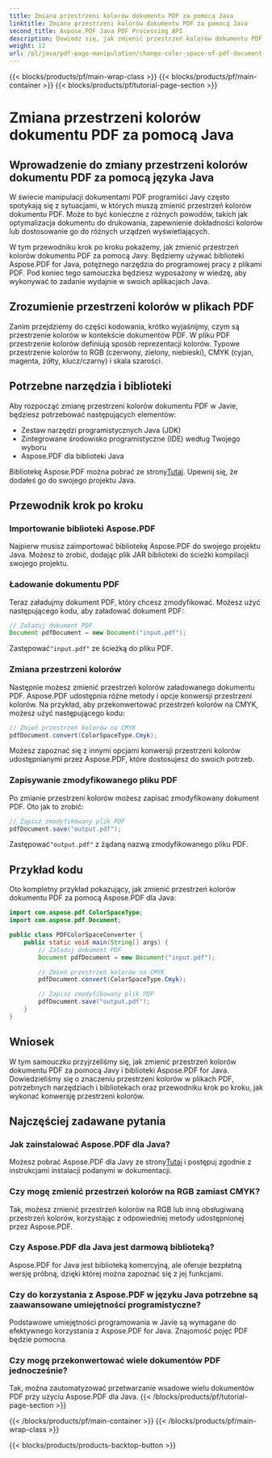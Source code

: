 ```yaml
---
title: Zmiana przestrzeni kolorów dokumentu PDF za pomocą Java
linktitle: Zmiana przestrzeni kolorów dokumentu PDF za pomocą Java
second_title: Aspose.PDF Java PDF Processing API
description: Dowiedz się, jak zmienić przestrzeń kolorów dokumentu PDF za pomocą Java. Przewodnik krok po kroku z przykładami kodu. Zoptymalizuj swoje pliki PDF do drukowania i wyświetlania.
weight: 12
url: /pl/java/pdf-page-manipulation/change-color-space-of-pdf-document-using-java/
---
```


{{< blocks/products/pf/main-wrap-class >}}
{{< blocks/products/pf/main-container >}}
{{< blocks/products/pf/tutorial-page-section >}}

# Zmiana przestrzeni kolorów dokumentu PDF za pomocą Java


## Wprowadzenie do zmiany przestrzeni kolorów dokumentu PDF za pomocą języka Java

W świecie manipulacji dokumentami PDF programiści Javy często spotykają się z sytuacjami, w których muszą zmienić przestrzeń kolorów dokumentu PDF. Może to być konieczne z różnych powodów, takich jak optymalizacja dokumentu do drukowania, zapewnienie dokładności kolorów lub dostosowanie go do różnych urządzeń wyświetlających.

W tym przewodniku krok po kroku pokażemy, jak zmienić przestrzeń kolorów dokumentu PDF za pomocą Javy. Będziemy używać biblioteki Aspose.PDF for Java, potężnego narzędzia do programowej pracy z plikami PDF. Pod koniec tego samouczka będziesz wyposażony w wiedzę, aby wykonywać to zadanie wydajnie w swoich aplikacjach Java.

## Zrozumienie przestrzeni kolorów w plikach PDF

Zanim przejdziemy do części kodowania, krótko wyjaśnijmy, czym są przestrzenie kolorów w kontekście dokumentów PDF. W pliku PDF przestrzenie kolorów definiują sposób reprezentacji kolorów. Typowe przestrzenie kolorów to RGB (czerwony, zielony, niebieski), CMYK (cyjan, magenta, żółty, klucz/czarny) i skala szarości.

## Potrzebne narzędzia i biblioteki

Aby rozpocząć zmianę przestrzeni kolorów dokumentu PDF w Javie, będziesz potrzebować następujących elementów:

- Zestaw narzędzi programistycznych Java (JDK)
- Zintegrowane środowisko programistyczne (IDE) według Twojego wyboru
- Aspose.PDF dla biblioteki Java

 Bibliotekę Aspose.PDF można pobrać ze strony[Tutaj](https://releases.aspose.com/pdf/java/). Upewnij się, że dodałeś go do swojego projektu Java.

## Przewodnik krok po kroku

### Importowanie biblioteki Aspose.PDF

Najpierw musisz zaimportować bibliotekę Aspose.PDF do swojego projektu Java. Możesz to zrobić, dodając plik JAR biblioteki do ścieżki kompilacji swojego projektu.

### Ładowanie dokumentu PDF

Teraz załadujmy dokument PDF, który chcesz zmodyfikować. Możesz użyć następującego kodu, aby załadować dokument PDF:

```java
// Załaduj dokument PDF
Document pdfDocument = new Document("input.pdf");
```

 Zastępować`"input.pdf"` ze ścieżką do pliku PDF.

### Zmiana przestrzeni kolorów

Następnie możesz zmienić przestrzeń kolorów załadowanego dokumentu PDF. Aspose.PDF udostępnia różne metody i opcje konwersji przestrzeni kolorów. Na przykład, aby przekonwertować przestrzeń kolorów na CMYK, możesz użyć następującego kodu:

```java
// Zmień przestrzeń kolorów na CMYK
pdfDocument.convert(ColorSpaceType.Cmyk);
```

Możesz zapoznać się z innymi opcjami konwersji przestrzeni kolorów udostępnianymi przez Aspose.PDF, które dostosujesz do swoich potrzeb.

### Zapisywanie zmodyfikowanego pliku PDF

Po zmianie przestrzeni kolorów możesz zapisać zmodyfikowany dokument PDF. Oto jak to zrobić:

```java
// Zapisz zmodyfikowany plik PDF
pdfDocument.save("output.pdf");
```

 Zastępować`"output.pdf"` z żądaną nazwą zmodyfikowanego pliku PDF.

## Przykład kodu

Oto kompletny przykład pokazujący, jak zmienić przestrzeń kolorów dokumentu PDF za pomocą Aspose.PDF dla Java:

```java
import com.aspose.pdf.ColorSpaceType;
import com.aspose.pdf.Document;

public class PDFColorSpaceConverter {
    public static void main(String[] args) {
        // Załaduj dokument PDF
        Document pdfDocument = new Document("input.pdf");

        // Zmień przestrzeń kolorów na CMYK
        pdfDocument.convert(ColorSpaceType.Cmyk);

        // Zapisz zmodyfikowany plik PDF
        pdfDocument.save("output.pdf");
    }
}
```

## Wniosek

W tym samouczku przyjrzeliśmy się, jak zmienić przestrzeń kolorów dokumentu PDF za pomocą Javy i biblioteki Aspose.PDF for Java. Dowiedzieliśmy się o znaczeniu przestrzeni kolorów w plikach PDF, potrzebnych narzędziach i bibliotekach oraz przewodniku krok po kroku, jak wykonać konwersję przestrzeni kolorów.

## Najczęściej zadawane pytania

### Jak zainstalować Aspose.PDF dla Java?

 Możesz pobrać Aspose.PDF dla Javy ze strony[Tutaj](https://releases.aspose.com/pdf/java/) i postępuj zgodnie z instrukcjami instalacji podanymi w dokumentacji.

### Czy mogę zmienić przestrzeń kolorów na RGB zamiast CMYK?

Tak, możesz zmienić przestrzeń kolorów na RGB lub inną obsługiwaną przestrzeń kolorów, korzystając z odpowiedniej metody udostępnionej przez Aspose.PDF.

### Czy Aspose.PDF dla Java jest darmową biblioteką?

Aspose.PDF for Java jest biblioteką komercyjną, ale oferuje bezpłatną wersję próbną, dzięki której można zapoznać się z jej funkcjami.

### Czy do korzystania z Aspose.PDF w języku Java potrzebne są zaawansowane umiejętności programistyczne?

Podstawowe umiejętności programowania w Javie są wymagane do efektywnego korzystania z Aspose.PDF for Java. Znajomość pojęć PDF będzie pomocna.

### Czy mogę przekonwertować wiele dokumentów PDF jednocześnie?

Tak, można zautomatyzować przetwarzanie wsadowe wielu dokumentów PDF przy użyciu Aspose.PDF dla Java.
{{< /blocks/products/pf/tutorial-page-section >}}

{{< /blocks/products/pf/main-container >}}
{{< /blocks/products/pf/main-wrap-class >}}

{{< blocks/products/products-backtop-button >}}

